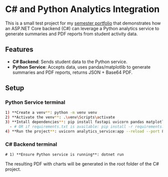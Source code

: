 # C# and Python Analytics Integration

This is a small test project for my [semester portfolio]([url](https://mbarosendal.github.io/Portfolio/)) that demonstrates how an ASP.NET Core backend (C#) can leverage a Python analytics service to generate summaries and PDF reports from student activity data.

## Features
- **C# Backend**: Sends student data to the Python service.  
- **Python Service**: Accepts data, uses pandas/matplotlib to generate summaries and PDF reports, returns JSON + Base64 PDF.

## Setup

### Python Service terminal
```bash
1) **Create a venv**: python -m venv venv
2) **Activate the venv**: .\venv\Scripts\activate
3) **Intall dependencies**: pip install fastapi uvicorn pandas matplotlib pydantic
  - # OR if requirements.txt is available: pip install -r requirements.txt
4) **Run the project**: uvicorn analytics_service:app --reload --port 8000
```

### C# Backend terminal
```
# 1) **Ensure Python service is running**: dotnet run
```

The resulting PDF with charts will be generated in the root folder of the C# project.
